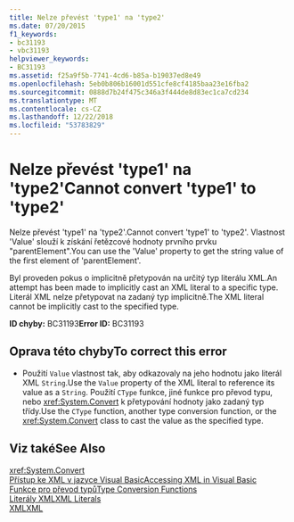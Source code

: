 ```yaml
---
title: Nelze převést 'type1' na 'type2'
ms.date: 07/20/2015
f1_keywords:
- bc31193
- vbc31193
helpviewer_keywords:
- BC31193
ms.assetid: f25a9f5b-7741-4cd6-b85a-b19037ed8e49
ms.openlocfilehash: 5eb0b806b16001d551cfe8cf4185baa23e16fba2
ms.sourcegitcommit: 0888d7b24f475c346a3f444de8d83ec1ca7cd234
ms.translationtype: MT
ms.contentlocale: cs-CZ
ms.lasthandoff: 12/22/2018
ms.locfileid: "53783829"
---
```

# <a name="cannot-convert-type1-to-type2"></a><span data-ttu-id="6d50b-102">Nelze převést 'type1' na 'type2'</span><span class="sxs-lookup"><span data-stu-id="6d50b-102">Cannot convert 'type1' to 'type2'</span></span>
<span data-ttu-id="6d50b-103">Nelze převést 'type1' na 'type2'.</span><span class="sxs-lookup"><span data-stu-id="6d50b-103">Cannot convert 'type1' to 'type2'.</span></span> <span data-ttu-id="6d50b-104">Vlastnost 'Value' slouží k získání řetězcové hodnoty prvního prvku "parentElement".</span><span class="sxs-lookup"><span data-stu-id="6d50b-104">You can use the 'Value' property to get the string value of the first element of 'parentElement'.</span></span>  
  
 <span data-ttu-id="6d50b-105">Byl proveden pokus o implicitně přetypován na určitý typ literálu XML.</span><span class="sxs-lookup"><span data-stu-id="6d50b-105">An attempt has been made to implicitly cast an XML literal to a specific type.</span></span> <span data-ttu-id="6d50b-106">Literál XML nelze přetypovat na zadaný typ implicitně.</span><span class="sxs-lookup"><span data-stu-id="6d50b-106">The XML literal cannot be implicitly cast to the specified type.</span></span>  
  
 <span data-ttu-id="6d50b-107">**ID chyby:** BC31193</span><span class="sxs-lookup"><span data-stu-id="6d50b-107">**Error ID:** BC31193</span></span>  
  
## <a name="to-correct-this-error"></a><span data-ttu-id="6d50b-108">Oprava této chyby</span><span class="sxs-lookup"><span data-stu-id="6d50b-108">To correct this error</span></span>  
  
-   <span data-ttu-id="6d50b-109">Použití `Value` vlastnost tak, aby odkazovaly na jeho hodnotu jako literál XML `String`.</span><span class="sxs-lookup"><span data-stu-id="6d50b-109">Use the `Value` property of the XML literal to reference its value as a `String`.</span></span> <span data-ttu-id="6d50b-110">Použití `CType` funkce, jiné funkce pro převod typu, nebo <xref:System.Convert> k přetypování hodnoty jako zadaný typ třídy.</span><span class="sxs-lookup"><span data-stu-id="6d50b-110">Use the `CType` function, another type conversion function, or the <xref:System.Convert> class to cast the value as the specified type.</span></span>  
  
## <a name="see-also"></a><span data-ttu-id="6d50b-111">Viz také</span><span class="sxs-lookup"><span data-stu-id="6d50b-111">See Also</span></span>  
 <xref:System.Convert>  
 [<span data-ttu-id="6d50b-112">Přístup ke XML v jazyce Visual Basic</span><span class="sxs-lookup"><span data-stu-id="6d50b-112">Accessing XML in Visual Basic</span></span>](../../visual-basic/programming-guide/language-features/xml/accessing-xml.md)  
 [<span data-ttu-id="6d50b-113">Funkce pro převod typů</span><span class="sxs-lookup"><span data-stu-id="6d50b-113">Type Conversion Functions</span></span>](../../visual-basic/language-reference/functions/type-conversion-functions.md)  
 [<span data-ttu-id="6d50b-114">Literály XML</span><span class="sxs-lookup"><span data-stu-id="6d50b-114">XML Literals</span></span>](../../visual-basic/language-reference/xml-literals/index.md)  
 [<span data-ttu-id="6d50b-115">XML</span><span class="sxs-lookup"><span data-stu-id="6d50b-115">XML</span></span>](../../visual-basic/programming-guide/language-features/xml/index.md)
